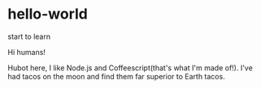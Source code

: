 # hello-world
start to learn

Hi humans!

Hubot here, I like Node.js and Coffeescript(that's what I'm made of!).
I've had tacos on the moon and find them far superior to Earth tacos.
